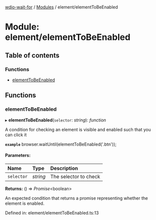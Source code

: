 [wdio-wait-for](../README.md) / [Modules](../modules.md) / element/elementToBeEnabled

# Module: element/elementToBeEnabled

## Table of contents

### Functions

- [elementToBeEnabled](element_elementtobeenabled.md#elementtobeenabled)

## Functions

### elementToBeEnabled

▸ **elementToBeEnabled**(`selector`: *string*): *function*

A condition for checking an element is visible and enabled such that you can click it

**`example`** 
browser.waitUntil(elementToBeEnabled('.btn'));

#### Parameters:

| Name | Type | Description |
| :------ | :------ | :------ |
| `selector` | *string* | The selector to check |

**Returns:** () => *Promise*<boolean\>

An expected condition that returns a promise
    representing whether the element is enabled.

Defined in: element/elementToBeEnabled.ts:13
